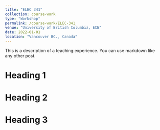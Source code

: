 ```yaml
---
title: "ELEC 341"
collection: course-work
type: "Workshop"
permalink: /course-work/ELEC-341
venue: "University of British Columbia, ECE"
date: 2022-01-01
location: "Vancouver BC., Canada"
---
```


This is a description of a teaching experience. You can use markdown like any other post.

<object data="{{ site.url }}{{ site.baseurl }}/syllabus/Syllabus and Course Outline for ELEC 341.pdf" width="1000" height="1000" type="application/pdf">
</object>

Heading 1
======

Heading 2
======

Heading 3
======
